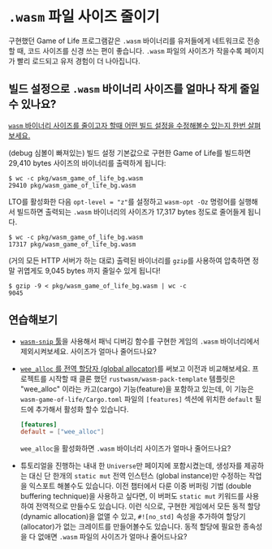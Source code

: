 # `.wasm` 파일 사이즈 줄이기

구현했던 Game of Life 프로그램같은 `.wasm` 바이너리를 유저들에게 네트워크로 전송할 때, 코드 사이즈를 신경 쓰는 편이 좋습니다. `.wasm` 파일의 사이즈가 작을수록 페이지가 빨리 로드되고 유저 경험이 더 나아집니다.

## 빌드 설정으로 `.wasm` 바이너리 사이즈를 얼마나 작게 줄일수 있나요?

[`wasm` 바이너리 사이즈를 줄이고자 할때 어떤 빌드 설정을 수정해볼수 있는지 한번 살펴보세요.](../reference/code-size.html#optimizing-builds-for-code-size)


(debug 심볼이 빠져있는) 빌드 설정 기본값으로 구현한 Game of Life를 빌드하면 29,410 bytes 사이즈의 바이너리를 출력하게 됩니다:

```
$ wc -c pkg/wasm_game_of_life_bg.wasm
29410 pkg/wasm_game_of_life_bg.wasm
```

LTO를 활성화한 다음 `opt-level = "z"`를 설정하고 `wasm-opt -Oz` 명령어를 실행해서 빌드하면 출력되는 `.wasm` 바이너리의 사이즈가 17,317 bytes 정도로 줄어들게 됩니다.

```
$ wc -c pkg/wasm_game_of_life_bg.wasm
17317 pkg/wasm_game_of_life_bg.wasm
```

(거의 모든 HTTP 서버가 하는 대로) 출력된 바이너리를 `gzip`를 사용하여 압축하면 정말 귀엽게도 9,045 bytes 까지 줄일수 있게 됩니다!

```
$ gzip -9 < pkg/wasm_game_of_life_bg.wasm | wc -c
9045
```

## 연습해보기

* [`wasm-snip` 툴](../reference/code-size.html#use-the-wasm-snip-tool)을 사용해서 패닉 디버깅 함수를 구현한 게임의 `.wasm` 바이너리에서 제외시켜보세요. 사이즈가 얼마나 줄어드나요?

* [`wee_alloc` 를 전역 할당자 (global allocator)](https://github.com/rustwasm/wee_alloc)를 써보고 이전과 비교해보세요. 프로젝트를 시작할 때 클론 했던 `rustwasm/wasm-pack-template` 템플릿은 "wee_alloc" 이라는 카고(cargo) 기능(feature)을 포함하고 있는데, 이 기능은 `wasm-game-of-life/Cargo.toml` 파일의 `[features]` 섹션에 위치한 `default` 필드에 추가해서 활성화 할수 있습니다.

  ```toml
  [features]
  default = ["wee_alloc"]
  ```

  `wee_alloc`을 활성화하면 `.wasm` 바이너리 사이즈가 얼마나 줄어드나요?

* 튜토리얼을 진행하는 내내 한 `Universe`만 페이지에 포함시켰는데, 생성자를 제공하는 대신 단 한개의 `static mut` 전역 인스턴스 (global instance)만 수정하는 작업을 익스포트 해볼수도 있습니다. 이전 챕터에서 다룬 이중 버퍼링 기법 (double buffering technique)을 사용하고 싶다면, 이 버퍼도 `static mut` 키워드를 사용하여 전역적으로 만들수도 있습니다. 이런 식으로, 구현한 게임에서 모든 동적 할당 (dynamic allocation)을 없앨 수 있고, `#![no_std]` 속성을 추가하여 할당기(allocator)가 없는 크레이트를 만들어볼수도 있습니다. 동적 할당에 필요한 종속성을 다 없애면 `.wasm` 파일의 사이즈가 얼마나 줄어드나요?